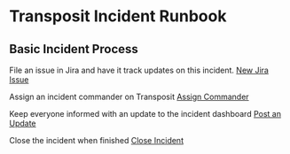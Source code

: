 # Transposit Incident Runbook

## Basic Incident Process

File an issue in Jira and have it track updates on this incident.
[New Jira Issue](https://console.transposit.com/mc/t/transposit-default-runbooks/actions/jira_create_issue)

Assign an incident commander on Transposit
[Assign Commander](https://console.transposit.com/mc/t/transposit-default-runbooks/actions/transposit_assign_commander)

Keep everyone informed with an update to the incident dashboard
[Post an Update](https://console.transposit.com/mc/t/transposit-default-runbooks/actions/post_a_dashboard_update)

Close the incident when finished
[Close Incident](https://console.transposit.com/mc/t/transposit-default-runbooks/actions/close_activity)

